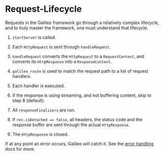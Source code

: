 # Request-Lifecycle

Requests in the Galileo framework go through a relatively complex lifecycle, and to truly master the framework, one must understand that lifecycle.

1. `startServer` is called.
2. Each `HttpRequest` is sent through `handleRequest`.
3. `handleRequest` converts the `HttpRequest` to a `RequestContext`, and converts its `HttpResponse` into a
   `ResponseContext`.

4. `galileo_route` is used to match the request path to a list of request handlers.
5. Each handler is executed.
6. If the response is using streaming, and not buffering content, skip to step 8 (default). 
7. All `responseFinalizers` are run.
8. If `res.isDetached == false`, all headers, the status code and the response buffer are sent through the actual `HttpResponse`.
9. The `HttpResponse` is closed.

If at any point an error occurs, Galileo will catch it. See the [error handling](error-handling.md) docs for more.

